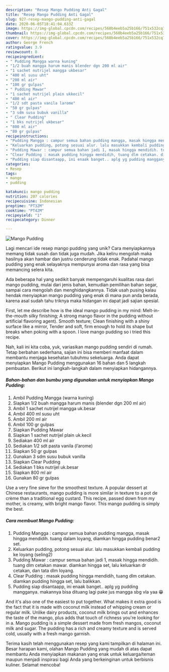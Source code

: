 ```yaml
---
description: "Resep Mango Pudding Anti Gagal"
title: "Resep Mango Pudding Anti Gagal"
slug: 927-resep-mango-pudding-anti-gagal
date: 2020-06-05T18:41:04.633Z
image: https://img-global.cpcdn.com/recipes/560b4eeb5a25b166/751x532cq70/mango-pudding-foto-resep-utama.jpg
thumbnail: https://img-global.cpcdn.com/recipes/560b4eeb5a25b166/751x532cq70/mango-pudding-foto-resep-utama.jpg
cover: https://img-global.cpcdn.com/recipes/560b4eeb5a25b166/751x532cq70/mango-pudding-foto-resep-utama.jpg
author: George French
ratingvalue: 3.9
reviewcount: 8
recipeingredient:
- " Pudding Mangga warna kuning"
- "1/2 buah mangga harum manis blender dgn 200 ml air"
- "1 sachet nutrijel mangga ukbesar"
- "400 ml susu uht"
- "200 ml air"
- "100 gr gulpas"
- " Pudding Mawar"
- "1 sachet nutrijel plain ukkecil"
- "400 ml air"
- "1/2 sdt pasta vanila larome"
- "50 gr gulpas"
- "3 sdm susu bubuk vanilla"
- " Clear Pudding"
- "1 bks nutrijel ukbesar"
- "800 ml air"
- "80 gr gulpas"
recipeinstructions:
- "Pudding Mangga : campur semua bahan pudding mangga, masak hingga mendidih. tuang dalam loyang, diamkan hingga pudding benar2 set."
- "Keluarkan pudding, potong sesuai alur. lalu masukkan kembali pudding ke loyang (seling2)"
- "Pudding Mawar : campur semua bahan jadi 1, masak hingga mendidih. tuang dlm cetakan mawar. diamkan hingga set, lalu keluarkan dr cetakan, dan tata dlm loyang."
- "Clear Pudding : masak pudding hingga mendidih, tuang dlm cetakan. diamkan pudding hingga set, lalu balikkan."
- "Pudding siap disantaapp, ini enaak banget.. aplg yg pudding mangganya. makannya bisa dituang lagi pake jus mangga sbg vla yaa 😁"
categories:
- Resep
tags:
- mango
- pudding

katakunci: mango pudding 
nutrition: 207 calories
recipecuisine: Indonesian
preptime: "PT32M"
cooktime: "PT42M"
recipeyield: "1"
recipecategory: Dinner

---
```



![Mango Pudding](https://img-global.cpcdn.com/recipes/560b4eeb5a25b166/751x532cq70/mango-pudding-foto-resep-utama.jpg)

Lagi mencari ide resep mango pudding yang unik? Cara menyiapkannya memang tidak susah dan tidak juga mudah. Jika keliru mengolah maka hasilnya akan hambar dan justru cenderung tidak enak. Padahal mango pudding yang enak selayaknya mempunyai aroma dan rasa yang bisa memancing selera kita.

Ada beberapa hal yang sedikit banyak mempengaruhi kualitas rasa dari mango pudding, mulai dari jenis bahan, kemudian pemilihan bahan segar, sampai cara mengolah dan menghidangkannya. Tidak usah pusing kalau hendak menyiapkan mango pudding yang enak di mana pun anda berada, karena asal sudah tahu triknya maka hidangan ini dapat jadi sajian spesial.

First, let me describe how is the ideal mango pudding in my mind: Melt-in-the-mouth silky finishing; A strong mango flavor in the pudding without artificial flavoring agent). Smooth texture; Clean finishing with a shiny surface like a mirror, Tender and soft, firm enough to hold its shape but breaks when poking with a spoon. I love mango pudding so i tried this recipe.


Nah, kali ini kita coba, yuk, variasikan mango pudding sendiri di rumah. Tetap berbahan sederhana, sajian ini bisa memberi manfaat dalam membantu menjaga kesehatan tubuhmu sekeluarga. Anda dapat menyiapkan Mango Pudding menggunakan 16 bahan dan 5 langkah pembuatan. Berikut ini langkah-langkah dalam menyiapkan hidangannya.

<!--inarticleads1-->

##### Bahan-bahan dan bumbu yang digunakan untuk menyiapkan Mango Pudding:

1. Ambil  Pudding Mangga (warna kuning)
1. Siapkan 1/2 buah mangga harum manis (blender dgn 200 ml air)
1. Ambil 1 sachet nutrijel mangga uk.besar
1. Ambil 400 ml susu uht
1. Ambil 200 ml air
1. Ambil 100 gr gulpas
1. Siapkan  Pudding Mawar
1. Siapkan 1 sachet nutrijel plain uk.kecil
1. Sediakan 400 ml air
1. Sediakan 1/2 sdt pasta vanila (l’arome)
1. Siapkan 50 gr gulpas
1. Gunakan 3 sdm susu bubuk vanilla
1. Siapkan  Clear Pudding
1. Sediakan 1 bks nutrijel uk.besar
1. Siapkan 800 ml air
1. Gunakan 80 gr gulpas


Use a very fine sieve for the smoothest texture. A popular dessert at Chinese restaurants, mango pudding is more similar in texture to a pot de crème than a traditional egg custard. This recipe, passed down from my mother, is creamy, with bright mango flavor. This mango pudding is simply the best. 

<!--inarticleads2-->

##### Cara membuat Mango Pudding:

1. Pudding Mangga : campur semua bahan pudding mangga, masak hingga mendidih. tuang dalam loyang, diamkan hingga pudding benar2 set.
1. Keluarkan pudding, potong sesuai alur. lalu masukkan kembali pudding ke loyang (seling2)
1. Pudding Mawar : campur semua bahan jadi 1, masak hingga mendidih. tuang dlm cetakan mawar. diamkan hingga set, lalu keluarkan dr cetakan, dan tata dlm loyang.
1. Clear Pudding : masak pudding hingga mendidih, tuang dlm cetakan. diamkan pudding hingga set, lalu balikkan.
1. Pudding siap disantaapp, ini enaak banget.. aplg yg pudding mangganya. makannya bisa dituang lagi pake jus mangga sbg vla yaa 😁


And it&#39;s also one of the easiest to put together. What makes it extra good is the fact that it is made with coconut milk instead of whipping cream or regular milk. Unlike dairy products, coconut milk brings out and enhances the taste of the mango, plus adds that touch of richness you&#39;re looking for in a. Mango pudding is a simple dessert made from fresh mangos, coconut milk and sugar. The pudding has a rich and creamy texture and is served cold, usually with a fresh mango garnish. 

Terima kasih telah menggunakan resep yang kami tampilkan di halaman ini. Besar harapan kami, olahan Mango Pudding yang mudah di atas dapat membantu Anda menyiapkan makanan yang enak untuk keluarga/teman maupun menjadi inspirasi bagi Anda yang berkeinginan untuk berbisnis kuliner. Selamat mencoba!
